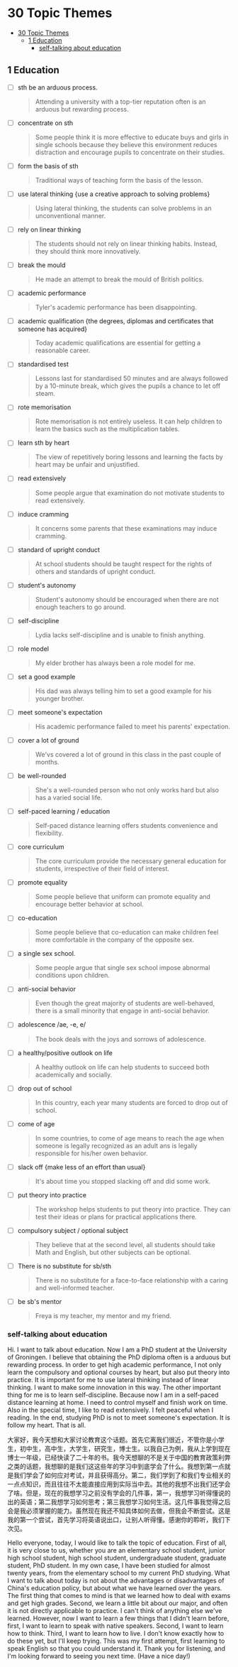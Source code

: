# 30 Topic Themes

- [30 Topic Themes](#30-topic-themes)
  - [1 Education](#1-education)
    - [self-talking about education](#self-talking-about-education)

## 1 Education

- [ ] sth be an arduous process.

    > Attending a university with a top-tier reputation often is an arduous but rewarding process.

- [ ] concentrate on sth

    > Some people think it is more effective to educate buys and girls in single schools because they believe this environment reduces distraction and encourage pupils to concentrate on their studies.

- [ ] form the basis of sth

    > Traditional ways of teaching form the basis of the lesson.

- [ ] use lateral thinking {use a creative approach to solving problems}

    > Using lateral thinking, the students can solve problems in an unconventional manner.

- [ ] rely on linear thinking

    > The students should not rely on linear thinking habits. Instead, they should think more innovatively.

- [ ] break the mould

    > He made an attempt to break the mould of British politics.

- [ ] academic performance

    > Tyler's academic performance has been disappointing.

- [ ] academic qualification {the degrees, diplomas and certificates that someone has acquired}

    > Today academic qualifications are essential for getting a reasonable career.

- [ ] standardised test

    > Lessons last for standardised 50 minutes and are always followed by a 10-minute break, which gives the pupils a chance to let off steam.

- [ ] rote memorisation

    > Rote memorisation is not entirely useless. It can help children to learn the basics such as the multiplication tables.

- [ ] learn sth by heart

    > The view of repetitively boring lessons and learning the facts by heart may be unfair and unjustified.

- [ ] read extensively

    > Some people argue that examination do not motivate students to read extensively.

- [ ] induce cramming

    > It concerns some parents that these examinations may induce cramming.

- [ ] standard of upright conduct

    > At school students should be taught respect for the rights of others and standards of upright conduct.

- [ ] student's autonomy

    > Student's autonomy should be encouraged when there are not enough teachers to go around.

- [ ] self-discipline

    > Lydia lacks self-discipline and is unable to finish anything.

- [ ] role model

    > My elder brother has always been a role model for me.

- [ ] set a good example

    > His dad was always telling him to set a good example for his younger brother.

- [ ] meet someone's expectation

    > His academic performance failed to meet his parents' expectation.

- [ ] cover a lot of ground

    > We'vs covered a lot of ground in this class in the past couple of months.

- [ ] be well-rounded

    > She's a well-rounded person who not only works hard but also has a varied social life.

- [ ] self-paced learning / education

    > Self-paced distance learning offers students convenience and flexibility.

- [ ] core curriculum

    > The core curriculum provide the necessary general education for students, irrespective of their field of interest.

- [ ] promote equality

    > Some people believe that uniform can promote equality and encourage better behavior at school.

- [ ] co-education

    > Some people believe that co-education can make children feel more comfortable in the company of the opposite sex.

- [ ] a single sex school.

    > Some people argue that single sex school impose abnormal conditions upon children.

- [ ] anti-social behavior

    > Even though the great majority of students are well-behaved, there is a small minority that engage in anti-social behavior.

- [ ] adolescence /ae, -e, e/

    > The book deals with the joys and sorrows of adolescence.

- [ ] a healthy/positive outlook on life

    > A healthy outlook on life can help students to succeed both academically and socially.

- [ ] drop out of school

    > In this country, each year many students are forced to drop out of school.

- [ ] come of age

    > In some countries, to come of age means to reach the age when someone is legally recognized as an adult ans is legally responsible for his/her owen behavior.

- [ ] slack off {make less of an effort than usual}

    > It's about time you stopped slacking off and did some work.

- [ ] put theory into practice

    > The workshop helps students to put theory into practice. They can test their ideas or plans for practical applications there.

- [ ] compulsory subject / optional subject

    > They believe that at the second level, all students should take Math and English, but other subjects can be optional.

- [ ] There is no substitute for sb/sth

    > There is no substitute for a face-to-face relationship with a caring and well-informed teacher.

- [ ] be sb's mentor

    > Freya is my teacher, my mentor and my friend.

### self-talking about education

Hi. I want to talk about education. Now I am a PhD student at the University of Groningen. I believe that obtaining the PhD diploma often is a arduous but rewarding process. In order to get high academic performance, I not only learn the compulsory and optional courses by heart, but also put theory into practice. It is important for me to use lateral thinking instead of linear thinking. I want to make some innovation in this way. The other important thing for me is to learn self-discipline. Because now I am in a self-paced distance learning at home. I need to control myself and finish work on time. Also in the special time, I like to read extensively. I felt peaceful when I reading. In the end, studying PhD is not to meet someone's expectation. It is follow my heart. That is all.

大家好，我今天想和大家讨论教育这个话题。首先它离我们很近，不管你是小学生，初中生，高中生，大学生，研究生，博士生。以我自己为例，我从上学到现在博士一年级，已经快读了二十年的书。我今天想聊的不是关于中国的教育政策利弊之类的话题，我想聊的是我们这这些年的学习中到底学会了什么。我想到第一点就是我们学会了如何应对考试，并且获得高分。第二，我们学到了和我们专业相关的一点点知识，而且往往不太能直接应用到实际当中去。其他的我想不出我们还学会了啥。但是，现在的我想学习之前没有学会的几件事，第一，我想学习听得懂说的出的英语；第二我想学习如何思考；第三我想学习如何生活。这几件事我觉得之后会是我必须掌握的能力。虽然现在我还不知具体如何去做，但我会不断尝试。这是我的第一个尝试，首先学习将英语说出口，让别人听得懂。感谢你的聆听，我们下次见。

Hello everyone, today, I would like to talk the topic of education. First of all, it is very close to us, whether you are an elementary school student, junior high school student, high school student, undergraduate student, graduate student, PhD student. In my own case, I have been studied for almost twenty years, from the elementary school to my current PhD studying. What I want to talk about today is not about the advantages or disadvantages of China's education policy, but about what we have learned over the years. The first thing that comes to mind is that we learned how to deal with exams and get high grades. Second, we learn a little bit about our major, and often it is not directly applicable to practice. I can't think of anything else we've learned. However, now I want to learn a few things that I didn't learn before, first, I want to learn to speak with native speakers. Second, I want to learn how to think. Third, I want to learn how to live. I don't know exactly how to do these yet, but I'll keep trying. This was my first attempt, first learning to speak English so that you could understand it. Thank you for listening, and I'm looking forward to seeing you next time.
(Have a nice day!)
